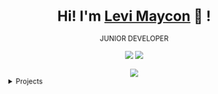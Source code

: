 <div align="center">
	<h1>Hi! I'm <a href="https://LeviMaycon.github.io">Levi Maycon</a> 🐬 !</h1>
	<div>JUNIOR DEVELOPER</div>
	<br />
	<a href="https://github.com/LeviMaycon"><img src="https://img.shields.io/github/stars/LeviMaycon?color=cdd6f4&label=GITHUB&style=flat&logo=github" /></a>
	<a href="mailto:nealwang.sh@pm.me/"><img src="https://img.shields.io/badge/EMAIL-nealwang.sh@pm.me-b4befe?style=flat&logo=protonmail" /></a>
	<br />
	<br />
	<img src="https://github-readme-stats.vercel.app/api?username=LeviMaycon&hide_title=true&hide_rank=true&show_icons=true&include_all_commits=true&line_height=24&hide_border=true&bg_color=1e1e2e&text_color=cdd6f4&icon_color=cba6f7&title_color=94e2d5" />
</div>

<details>
	<summary>Projects</summary>
	<ul>
    <h1 align="center"></h1>
	</ul>
</details>
